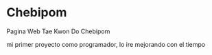 # Chebipom
Pagina Web Tae Kwon Do Chebipom

mi primer proyecto como programador, lo ire mejorando con el tiempo
